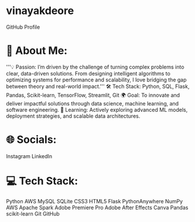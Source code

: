 # vinayakdeore
GitHub Profile
# 💫 About Me:
'''💡 Passion: I’m driven by the challenge of turning complex problems into clear, data-driven solutions. From designing intelligent algorithms to optimizing systems for performance and scalability, I love bridging the gap between theory and real-world impact.'''
🛠️ Tech Stack: Python, SQL, Flask, Pandas, Scikit-learn, TensorFlow, Streamlit, Git
🌍 Goal: To innovate and deliver impactful solutions through data science, machine learning, and software engineering.
📝 Learning: Actively exploring advanced ML models, deployment strategies, and scalable data architectures.

# 🌐 Socials:
Instagram LinkedIn

# 💻 Tech Stack:
Python AWS MySQL SQLite CSS3 HTML5 Flask PythonAnywhere NumPy AWS Apache Spark Adobe Premiere Pro Adobe After Effects Canva Pandas scikit-learn Git GitHub
